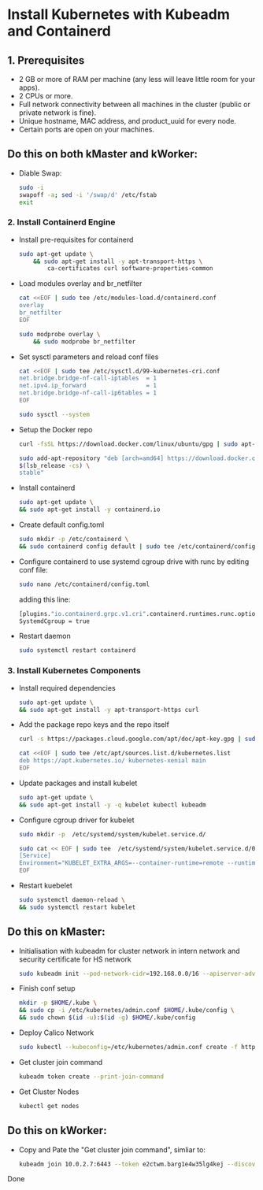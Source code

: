 # Install Kubernetes with Kubeadm and Containerd

## 1. Prerequisites
* 2 GB or more of RAM per machine (any less will leave little room for your apps).
* 2 CPUs or more.
* Full network connectivity between all machines in the cluster (public or private network is fine).
* Unique hostname, MAC address, and product_uuid for every node.
* Certain ports are open on your machines.

## Do this on both kMaster and kWorker:

* Diable Swap:
    ```bash
    sudo -i
    swapoff -a; sed -i '/swap/d' /etc/fstab
    exit
    ```

### 2. Install Containerd Engine

* Install pre-requisites for containerd
    ```bash
    sudo apt-get update \
        && sudo apt-get install -y apt-transport-https \
            ca-certificates curl software-properties-common
    ```

* Load modules overlay and br_netfilter
    ```bash
    cat <<EOF | sudo tee /etc/modules-load.d/containerd.conf
    overlay
    br_netfilter
    EOF

    sudo modprobe overlay \
        && sudo modprobe br_netfilter
    ```

* Set sysctl parameters and reload conf files
    ```bash
    cat <<EOF | sudo tee /etc/sysctl.d/99-kubernetes-cri.conf
    net.bridge.bridge-nf-call-iptables  = 1
    net.ipv4.ip_forward                 = 1
    net.bridge.bridge-nf-call-ip6tables = 1
    EOF

    sudo sysctl --system
    ```

* Setup the Docker repo
    ```bash
    curl -fsSL https://download.docker.com/linux/ubuntu/gpg | sudo apt-key --keyring /etc/apt/trusted.gpg.d/docker.gpg add -

    sudo add-apt-repository "deb [arch=amd64] https://download.docker.com/linux/ubuntu \
    $(lsb_release -cs) \
    stable"
    ```

* Install containerd
    ```bash
    sudo apt-get update \
    && sudo apt-get install -y containerd.io
    ```

* Create default config.toml
    ```bash
    sudo mkdir -p /etc/containerd \
    && sudo containerd config default | sudo tee /etc/containerd/config.toml
    ```

* Configure containerd to use systemd cgroup drive with runc by editing conf file:
    ```bash
    sudo nano /etc/containerd/config.toml
    ```
    adding this line:
    ```bash
    [plugins."io.containerd.grpc.v1.cri".containerd.runtimes.runc.options]
    SystemdCgroup = true
    ```

* Restart daemon
    ```bash
    sudo systemctl restart containerd
    ```

### 3. Install Kubernetes Components

* Install required dependencies
    ```bash
    sudo apt-get update \
    && sudo apt-get install -y apt-transport-https curl
    ```

* Add the package repo keys and the repo itself
    ```bash
    curl -s https://packages.cloud.google.com/apt/doc/apt-key.gpg | sudo apt-key add -

    cat <<EOF | sudo tee /etc/apt/sources.list.d/kubernetes.list
    deb https://apt.kubernetes.io/ kubernetes-xenial main
    EOF
    ```

* Update packages and install kubelet
    ```bash
    sudo apt-get update \
    && sudo apt-get install -y -q kubelet kubectl kubeadm
    ```

* Configure cgroup driver for kubelet
    ```bash
    sudo mkdir -p  /etc/systemd/system/kubelet.service.d/

    sudo cat << EOF | sudo tee  /etc/systemd/system/kubelet.service.d/0-containerd.conf
    [Service]
    Environment="KUBELET_EXTRA_ARGS=--container-runtime=remote --runtime-request-timeout=15m --container-runtime-endpoint=unix:///run/containerd/containerd.sock --cgroup-driver='systemd'"
    EOF
    ```

* Restart kuebelet
    ```bash
    sudo systemctl daemon-reload \
    && sudo systemctl restart kubelet
    ```

## Do this on kMaster:

* Initialisation with kubeadm for cluster network in intern network and security certificate for HS network
    ```bash
    sudo kubeadm init --pod-network-cidr=192.168.0.0/16 --apiserver-advertise-address=10.42.0.2 --apiserver-cert-extra-sans=141.47.91.154
    ```

* Finish conf setup
    ```bash
    mkdir -p $HOME/.kube \
    && sudo cp -i /etc/kubernetes/admin.conf $HOME/.kube/config \
    && sudo chown $(id -u):$(id -g) $HOME/.kube/config
    ```

* Deploy Calico Network
    ```bash
    sudo kubectl --kubeconfig=/etc/kubernetes/admin.conf create -f https://docs.projectcalico.org/v3.14/manifests/calico.yaml
    ```

* Get cluster join command
    ```bash
    kubeadm token create --print-join-command
    ```

* Get Cluster Nodes
    ```bash
    kubectl get nodes
    ```

## Do this on kWorker:
* Copy and Pate the "Get cluster join command", simliar to:
    ```bash
    kubeadm join 10.0.2.7:6443 --token e2ctwm.barg1e4w35lg4kej --discovery-token-ca-cert-hash sha256:ea81b70854c915a8d965b038f897261affc4889398b46e1cea3b3f1fddd95036
    ```


Done
